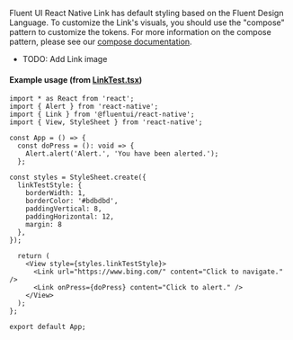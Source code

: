 Fluent UI React Native Link has default styling based on the Fluent Design Language. To customize the Link's visuals, you should use the "compose" pattern to customize the tokens. For more information on the compose pattern, please see our [compose documentation](https://github.com/microsoft/fluentui-react-native/blob/master/packages/framework/foundation-compose/README.md).

- TODO: Add Link image

#### Example usage (from [LinkTest.tsx](https://github.com/microsoft/fluentui-react-native/blob/master/apps/fluent-tester/src/RNTester/TestComponents/Link/LinkTest.tsx))

```
import * as React from 'react';
import { Alert } from 'react-native';
import { Link } from '@fluentui/react-native';
import { View, StyleSheet } from 'react-native';

const App = () => {
  const doPress = (): void => {
    Alert.alert('Alert.', 'You have been alerted.');
  };

const styles = StyleSheet.create({
  linkTestStyle: {
    borderWidth: 1,
    borderColor: '#bdbdbd',
    paddingVertical: 8,
    paddingHorizontal: 12,
    margin: 8
  },
});

  return (
    <View style={styles.linkTestStyle}>
      <Link url="https://www.bing.com/" content="Click to navigate." />
      <Link onPress={doPress} content="Click to alert." />
    </View>
  );
};

export default App;
```
